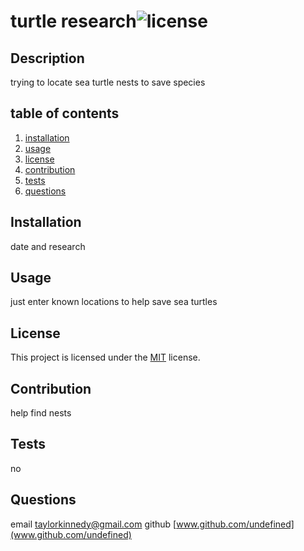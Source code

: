 # turtle research![license](https://img.shields.io/badge/license-mit-blue)
 
## Description
trying to locate sea turtle nests to save species

## table of contents
1. [installation](#installation)
2. [usage](usage)
3. [license](licence)
4. [contribution](contribution)
5. [tests](tests)
6. [questions](questions)

## Installation
date and research

## Usage
just enter known locations to help save sea turtles

## License
This project is licensed under the [MIT]([license](https://opensource.org/licenses/MIT)) license.

## Contribution
help find nests

## Tests
no

## Questions
email [taylorkinnedy@gmail.com](taylorkinnedy@gmail.com)
github [www.github.com/undefined](www.github.com/undefined)

